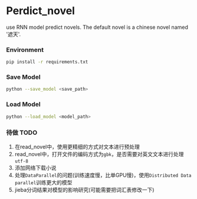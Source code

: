 # Perdict_novel
use RNN model predict novels.
The default novel is a chinese novel named '遮天'.

### Environment
```bash
pip install -r requirements.txt
```

### Save Model
```bash
python --save_model <save_path>
```

### Load Model
```bash
python --load_model <model_path>
```

### 待做 TODO
1. 在read_novel中，使用更精细的方式对文本进行预处理
2. read_novel中，打开文件的编码方式为`gbk`，是否需要对英文文本进行处理`utf-8`
3. 添加网络下载小说
4. 处理`DataParallel`的问题(训练速度慢，比单GPU慢)，使用`Distributed Data parallel`训练更大的模型
5. jieba分词结果对模型的影响研究(可能需要把词汇表修改一下)